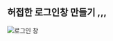 ## 허접한 로그인창 만들기 ,,,
![로그인 창](https://github.com/onehowon/ormi3/assets/81984723/8638ccc5-c3f0-4b07-8557-ea0650cd98eb)
